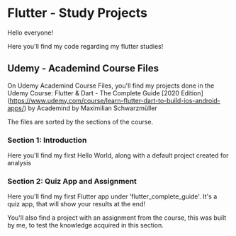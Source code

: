 # Flutter - Study Projects

Hello everyone!

Here you'll find my code regarding my flutter studies!

## Udemy - Academind Course Files

On Udemy Academind Course Files, you'll find my projects done in the Udemy Course: Flutter & Dart - The Complete Guide \[2020 Edition\] (https://www.udemy.com/course/learn-flutter-dart-to-build-ios-android-apps/) by Academind by Maximilian Schwarzmüller

The files are sorted by the sections of the course.

### Section 1: Introduction

  Here you'll find my first Hello World, along with a default project created for analysis

### Section 2: Quiz App and Assignment

  Here you'll find my first Flutter app under 'flutter_complete_guide'. It's a quiz app, that will show your results at the end!

  You'll also find a project with an assignment from the course, this was built by me, to test the knowledge acquired in this section.

